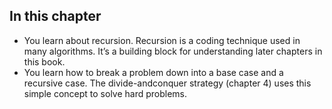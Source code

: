 ## In this chapter
- You learn about recursion. Recursion is a coding technique used in many algorithms. It’s a building block for understanding later chapters in this book.
- You learn how to break a problem down into a base case and a recursive case. The divide-andconquer strategy (chapter 4) uses this simple concept to solve hard problems.
